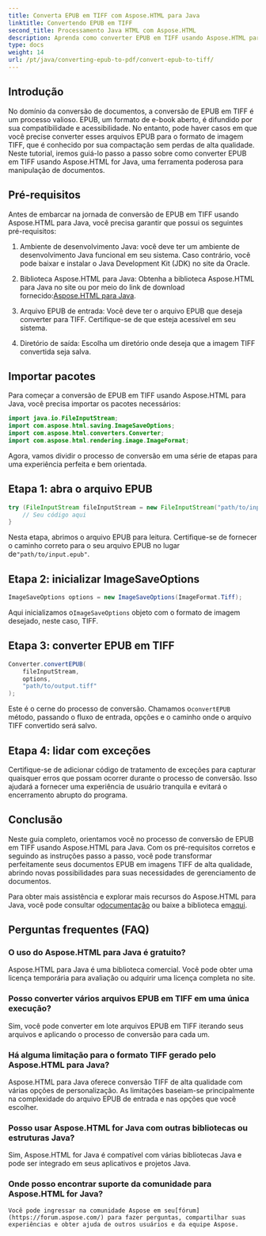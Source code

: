 ```yaml
---
title: Converta EPUB em TIFF com Aspose.HTML para Java
linktitle: Convertendo EPUB em TIFF
second_title: Processamento Java HTML com Aspose.HTML
description: Aprenda como converter EPUB em TIFF usando Aspose.HTML para Java. Siga nosso guia passo a passo para conversão de documentos de alta qualidade.
type: docs
weight: 14
url: /pt/java/converting-epub-to-pdf/convert-epub-to-tiff/
---
```


## Introdução

No domínio da conversão de documentos, a conversão de EPUB em TIFF é um processo valioso. EPUB, um formato de e-book aberto, é difundido por sua compatibilidade e acessibilidade. No entanto, pode haver casos em que você precise converter esses arquivos EPUB para o formato de imagem TIFF, que é conhecido por sua compactação sem perdas de alta qualidade. Neste tutorial, iremos guiá-lo passo a passo sobre como converter EPUB em TIFF usando Aspose.HTML for Java, uma ferramenta poderosa para manipulação de documentos.

## Pré-requisitos

Antes de embarcar na jornada de conversão de EPUB em TIFF usando Aspose.HTML para Java, você precisa garantir que possui os seguintes pré-requisitos:

1. Ambiente de desenvolvimento Java: você deve ter um ambiente de desenvolvimento Java funcional em seu sistema. Caso contrário, você pode baixar e instalar o Java Development Kit (JDK) no site da Oracle.

2.  Biblioteca Aspose.HTML para Java: Obtenha a biblioteca Aspose.HTML para Java no site ou por meio do link de download fornecido:[Aspose.HTML para Java](https://releases.aspose.com/html/java/).

3. Arquivo EPUB de entrada: Você deve ter o arquivo EPUB que deseja converter para TIFF. Certifique-se de que esteja acessível em seu sistema.

4. Diretório de saída: Escolha um diretório onde deseja que a imagem TIFF convertida seja salva.

## Importar pacotes

Para começar a conversão de EPUB em TIFF usando Aspose.HTML para Java, você precisa importar os pacotes necessários:

```java
import java.io.FileInputStream;
import com.aspose.html.saving.ImageSaveOptions;
import com.aspose.html.converters.Converter;
import com.aspose.html.rendering.image.ImageFormat;
```

Agora, vamos dividir o processo de conversão em uma série de etapas para uma experiência perfeita e bem orientada.


## Etapa 1: abra o arquivo EPUB

```java
try (FileInputStream fileInputStream = new FileInputStream("path/to/input.epub")) {
    // Seu código aqui
}
```

Nesta etapa, abrimos o arquivo EPUB para leitura. Certifique-se de fornecer o caminho correto para o seu arquivo EPUB no lugar de`"path/to/input.epub"`.

## Etapa 2: inicializar ImageSaveOptions

```java
ImageSaveOptions options = new ImageSaveOptions(ImageFormat.Tiff);
```

 Aqui inicializamos o`ImageSaveOptions` objeto com o formato de imagem desejado, neste caso, TIFF.

## Etapa 3: converter EPUB em TIFF

```java
Converter.convertEPUB(
    fileInputStream,
    options,
    "path/to/output.tiff"
);
```

 Este é o cerne do processo de conversão. Chamamos o`convertEPUB` método, passando o fluxo de entrada, opções e o caminho onde o arquivo TIFF convertido será salvo.

## Etapa 4: lidar com exceções

Certifique-se de adicionar código de tratamento de exceções para capturar quaisquer erros que possam ocorrer durante o processo de conversão. Isso ajudará a fornecer uma experiência de usuário tranquila e evitará o encerramento abrupto do programa.

## Conclusão

Neste guia completo, orientamos você no processo de conversão de EPUB em TIFF usando Aspose.HTML para Java. Com os pré-requisitos corretos e seguindo as instruções passo a passo, você pode transformar perfeitamente seus documentos EPUB em imagens TIFF de alta qualidade, abrindo novas possibilidades para suas necessidades de gerenciamento de documentos.

Para obter mais assistência e explorar mais recursos do Aspose.HTML para Java, você pode consultar o[documentação](https://reference.aspose.com/html/java/) ou baixe a biblioteca em[aqui](https://releases.aspose.com/html/java/).

## Perguntas frequentes (FAQ)

### O uso do Aspose.HTML para Java é gratuito?
   Aspose.HTML para Java é uma biblioteca comercial. Você pode obter uma licença temporária para avaliação ou adquirir uma licença completa no site.

### Posso converter vários arquivos EPUB em TIFF em uma única execução?
   Sim, você pode converter em lote arquivos EPUB em TIFF iterando seus arquivos e aplicando o processo de conversão para cada um.

### Há alguma limitação para o formato TIFF gerado pelo Aspose.HTML para Java?
   Aspose.HTML para Java oferece conversão TIFF de alta qualidade com várias opções de personalização. As limitações baseiam-se principalmente na complexidade do arquivo EPUB de entrada e nas opções que você escolher.

### Posso usar Aspose.HTML for Java com outras bibliotecas ou estruturas Java?
   Sim, Aspose.HTML for Java é compatível com várias bibliotecas Java e pode ser integrado em seus aplicativos e projetos Java.

### Onde posso encontrar suporte da comunidade para Aspose.HTML for Java?
    Você pode ingressar na comunidade Aspose em seu[fórum](https://forum.aspose.com/) para fazer perguntas, compartilhar suas experiências e obter ajuda de outros usuários e da equipe Aspose.
